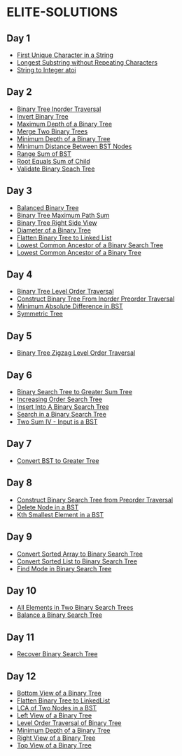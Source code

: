 # ELITE-SOLUTIONS 
<h2>Day 1</h2>
<ul>
  <li><a href = "https://github.com/mahendrasaikumargandham/ELITE-SOLUTIONS/blob/main/Day-001%20(23-01-2023)/first-unique-character-in-a-string.java">First Unique Character in a String</a></li>
  <li><a href = "https://github.com/mahendrasaikumargandham/ELITE-SOLUTIONS/blob/main/Day-001%20(23-01-2023)/longest-substring-without-repeating-characters.java">Longest Substring without Repeating Characters</a></li>
  <li><a href = "https://github.com/mahendrasaikumargandham/ELITE-SOLUTIONS/blob/main/Day-001%20(23-01-2023)/string-to-integer-atoi.java">String to Integer atoi</a></li>
</ul>


<h2>Day 2</h2>
<ul>
  <li><a href = "https://github.com/mahendrasaikumargandham/ELITE-SOLUTIONS/blob/main/Day-002%20(24-01-2023)/BinaryTreeInorderTraversal.java">Binary Tree Inorder Traversal</a></li>
  <li><a href = "https://github.com/mahendrasaikumargandham/ELITE-SOLUTIONS/blob/main/Day-002%20(24-01-2023)/InvertBinaryTree.java">Invert Binary Tree</a></li>
  <li><a href = "https://github.com/mahendrasaikumargandham/ELITE-SOLUTIONS/blob/main/Day-002%20(24-01-2023)/MaximumDepthofaBinaryTree.java">Maximum Depth of a Binary Tree</a></li>
  <li><a href = "https://github.com/mahendrasaikumargandham/ELITE-SOLUTIONS/blob/main/Day-002%20(24-01-2023)/MergeTwoBinaryTrees.java">Merge Two Binary Trees</a></li>
  <li><a href = "https://github.com/mahendrasaikumargandham/ELITE-SOLUTIONS/blob/main/Day-002%20(24-01-2023)/MinimumDepthofaBinaryTree.java">Minimum Depth of a Binary Tree</a></li>
  <li><a href = "https://github.com/mahendrasaikumargandham/ELITE-SOLUTIONS/blob/main/Day-002%20(24-01-2023)/MinimumDistanceBetweenBST-Nodes.java">Minimum Distance Between BST Nodes</a></li>
  <li><a href = "https://github.com/mahendrasaikumargandham/ELITE-SOLUTIONS/blob/main/Day-002%20(24-01-2023)/RangeSumofBST.java">Range Sum of BST</a></li>
  <li><a href = "https://github.com/mahendrasaikumargandham/ELITE-SOLUTIONS/blob/main/Day-002%20(24-01-2023)/RootEqualsSumOfChild.java">Root Equals Sum of Child</a></li>
  <li><a href = "https://github.com/mahendrasaikumargandham/ELITE-SOLUTIONS/blob/main/Day-002%20(24-01-2023)/ValidateBinarySearchTree.java">Validate Binary Seach Tree</a></li>
</ul>

<h2>Day 3</h2>
<ul>
  <li><a href = "https://github.com/mahendrasaikumargandham/ELITE-SOLUTIONS/blob/main/Day-003%20(25-01-2023)/BalancedBinaryTree.java">Balanced Binary Tree</a></li>
  <li><a href = "https://github.com/mahendrasaikumargandham/ELITE-SOLUTIONS/blob/main/Day-003%20(25-01-2023)/BinaryTreeMaximumPathSum.java">Binary Tree Maximum Path Sum</a></li>
  <li><a href = "https://github.com/mahendrasaikumargandham/ELITE-SOLUTIONS/blob/main/Day-003%20(25-01-2023)/BinaryTreeRightSideView.java">Binary Tree Right Side View</a></li>
  <li><a href = "https://github.com/mahendrasaikumargandham/ELITE-SOLUTIONS/blob/main/Day-003%20(25-01-2023)/DiameterofaBinaryTree.java">Diameter of a Binary Tree</a></li>
  <li><a href = "https://github.com/mahendrasaikumargandham/ELITE-SOLUTIONS/blob/main/Day-003%20(25-01-2023)/FlattenBinaryTreeToLinkedList.java">Flatten Binary Tree to Linked List</a></li>
  <li><a href = "https://github.com/mahendrasaikumargandham/ELITE-SOLUTIONS/blob/main/Day-003%20(25-01-2023)/LowestCommonAncestorofaBinarySearchTree.java">Lowest Common Ancestor of a Binary Search Tree</a></li>
  <li><a href = "https://github.com/mahendrasaikumargandham/ELITE-SOLUTIONS/blob/main/Day-003%20(25-01-2023)/LowestCommonAncestorofaBinaryTree.java">Lowest Common Ancestor of a Binary Tree</a></li>
</ul>


<h2>Day 4</h2>
<ul>
  <li><a href = "https://github.com/mahendrasaikumargandham/ELITE-SOLUTIONS/blob/main/Day-004%20(26-01-2023)/BinaryTreeLevelOrderTraversal.java">Binary Tree Level Order Traversal</a></li>
  <li><a href = "https://github.com/mahendrasaikumargandham/ELITE-SOLUTIONS/blob/main/Day-004%20(26-01-2023)/ConstructBinaryTreeFromInorderPreorderTraversal.java">Construct Binary Tree From Inorder Preorder Traversal</a></li>
  <li><a href = "https://github.com/mahendrasaikumargandham/ELITE-SOLUTIONS/blob/main/Day-004%20(26-01-2023)/MinimumAbsoluteDifferenceinBST.java">Minimum Absolute Difference in BST</a></li>
  <li><a href = "https://github.com/mahendrasaikumargandham/ELITE-SOLUTIONS/blob/main/Day-004%20(26-01-2023)/SymmetricTree.java">Symmetric Tree</a></li>
</ul>


<h2>Day 5</h2>
<ul>
  <li><a href = "https://github.com/mahendrasaikumargandham/ELITE-SOLUTIONS/blob/main/Day-005%20(27-01-2023)/BinaryTreeZigzagLevelOrderTraversal.java">Binary Tree Zigzag Level Order Traversal</a></li>
</ul>


<h2>Day 6</h2>
<ul>
  <li><a href = "https://github.com/mahendrasaikumargandham/ELITE-SOLUTIONS/blob/main/Day-006%20(28-01-2023)/BinarySearchTreetoGreaterSumTree.java">Binary Search Tree to Greater Sum Tree</a></li>
  <li><a href = "https://github.com/mahendrasaikumargandham/ELITE-SOLUTIONS/blob/main/Day-006%20(28-01-2023)/IncreasingOrderSearchTree.java">Increasing Order Search Tree</a></li>
  <li><a href = "https://github.com/mahendrasaikumargandham/ELITE-SOLUTIONS/blob/main/Day-006%20(28-01-2023)/InsertIntoABinarySearchTree.java">Insert Into A Binary Search Tree</a></li>
  <li><a href = "https://github.com/mahendrasaikumargandham/ELITE-SOLUTIONS/blob/main/Day-006%20(28-01-2023)/SearchinaBinarySearchTree.java">Search in a Binary Search Tree</a></li>
  <li><a href = "https://github.com/mahendrasaikumargandham/ELITE-SOLUTIONS/blob/main/Day-006%20(28-01-2023)/TwoSumIV-InputisaBST.java">Two Sum IV - Input is a BST</a></li>
</ul>


<h2>Day 7</h2>
<ul>
  <li><a href = "https://github.com/mahendrasaikumargandham/ELITE-SOLUTIONS/blob/main/Day-007%20(29-01-2023)/convert-bst-to-greater-tree.java">Convert BST to Greater Tree</a></li>
</ul>


<h2>Day 8</h2>
<ul>
  <li><a href = "https://github.com/mahendrasaikumargandham/ELITE-SOLUTIONS/blob/main/Day-008%20(30-01-2023)/construct-binary-search-tree-from-preorder-traversal.java">Construct Binary Search Tree from Preorder Traversal</a></li>
  <li><a href = "https://github.com/mahendrasaikumargandham/ELITE-SOLUTIONS/blob/main/Day-008%20(30-01-2023)/delete-node-in-a-bst.java">Delete Node in a BST</a></li>
  <li><a href = "https://github.com/mahendrasaikumargandham/ELITE-SOLUTIONS/blob/main/Day-008%20(30-01-2023)/kth-smallest-element-in-a-bst.java">Kth Smallest Element in a BST</a></li>
</ul>

<h2>Day 9</h2>
<ul>
  <li><a href = "https://github.com/mahendrasaikumargandham/ELITE-SOLUTIONS/blob/main/Day-009%20(31-01-2023)/convert-sorted-array-to-binary-search-tree.java">Convert Sorted Array to Binary Search Tree</a></li>
  <li><a href = "https://github.com/mahendrasaikumargandham/ELITE-SOLUTIONS/blob/main/Day-009%20(31-01-2023)/convert-sorted-list-to-binary-search-tree.java">Convert Sorted List to Binary Search Tree</a></li>
  <li><a href = "https://github.com/mahendrasaikumargandham/ELITE-SOLUTIONS/blob/main/Day-009%20(31-01-2023)/find-mode-in-binary-search-tree.java">Find Mode in Binary Search Tree</a></li>
</ul>


<h2>Day 10</h2>
<ul>
  <li><a href = "https://github.com/mahendrasaikumargandham/ELITE-SOLUTIONS/blob/main/Day-010%20(01-02-2023)/all-elements-in-two-binary-search-trees.java">All Elements in Two Binary Search Trees</a></li>
  <li><a href = "https://github.com/mahendrasaikumargandham/ELITE-SOLUTIONS/blob/main/Day-010%20(01-02-2023)/balance-a-binary-search-tree.java">Balance a Binary Search Tree</a></li>
</ul>


<h2>Day 11</h2>
<ul>
  <li><a href = "https://github.com/mahendrasaikumargandham/ELITE-SOLUTIONS/blob/main/Day-011%20(02-02-2023)/Recover-binary-search-tree.java">Recover Binary Search Tree</a></li>
</ul>



<h2>Day 12</h2>
<ul>
  <li><a href = "https://github.com/mahendrasaikumargandham/ELITE-SOLUTIONS/blob/main/Day-012%20(03-02-2023)/Bottom-view-of-a-binaryTree.java">Bottom View of a Binary Tree</a></li>
  <li><a href = "https://github.com/mahendrasaikumargandham/ELITE-SOLUTIONS/blob/main/Day-012%20(03-02-2023)/Flatten-Binary-Tree-to-LinkedList.java">Flatten Binary Tree to LinkedList</a></li>
  <li><a href = "https://github.com/mahendrasaikumargandham/ELITE-SOLUTIONS/blob/main/Day-012%20(03-02-2023)/LCA-of-2-Nodes-in-a-BST.java">LCA of Two Nodes in a BST</a></li>
  <li><a href = "https://github.com/mahendrasaikumargandham/ELITE-SOLUTIONS/blob/main/Day-012%20(03-02-2023)/Left-View-of-a-binaryTree.java">Left View of a Binary Tree</a></li>
  <li><a href = "https://github.com/mahendrasaikumargandham/ELITE-SOLUTIONS/blob/main/Day-012%20(03-02-2023)/Level-Order-Traversal.java">Level Order Traversal of Binary Tree</a></li>
  <li><a href = "https://github.com/mahendrasaikumargandham/ELITE-SOLUTIONS/blob/main/Day-012%20(03-02-2023)/Minimum-Depth-of-a-BinaryTree.java">Minimum Depth of a Binary Tree</a></li>
  <li><a href = "https://github.com/mahendrasaikumargandham/ELITE-SOLUTIONS/blob/main/Day-012%20(03-02-2023)/Right-View-of-a-BinaryTree.java">Right View of a Binary Tree</a></li>
  <li><a href = "https://github.com/mahendrasaikumargandham/ELITE-SOLUTIONS/blob/main/Day-012%20(03-02-2023)/Top-view-of-a-binaryTree.java">Top View of a Binary Tree</a></li>
</ul>
